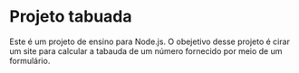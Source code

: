 # Projeto tabuada

Este é um projeto de ensino para Node.js. O obejetivo desse projeto é cirar um site para calcular a tabauda de um número fornecido por meio de um formulário.